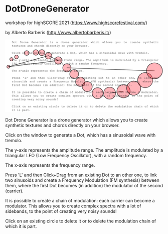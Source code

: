# DotDroneGenerator

workshop for highSCORE 2021 (https://www.highscorefestival.com/)

by Alberto Barberis (http://www.albertobarberis.it/)

![alt text](https://github.com/albertobarberis/DotDroneGenerator/blob/main/dotimage.png)

 Dot Drone Generator is a drone generator which allows you to create synthetic textures and chords directly on your browser. 
 
 Click on the window to generate a Dot, which has a sinusoidal wave with tremolo. 
 
 The y-axis represents the amplitude range. The amplitude is modulated by a  triangular LFO (Low Frequency Oscillator), with a random frequency. 
 
 The x-axis represents the frequency range. 
 
Press 'L' and then Click+Drag from an existing Dot to an other one, to link two sinusoids and create a Frequency Modulation (FM synthesis) between them, where the first Dot becomes (in addition) the modulator of the second (carrier). 

It is possible to create a chain of modulation: each carrier can become a modulator. This allows you to create complex spectra with a lot of sidebands, to the point of creating very noisy sounds! 

Click on an existing circle to delete it or to delete the modulation chain of which it is part. 

